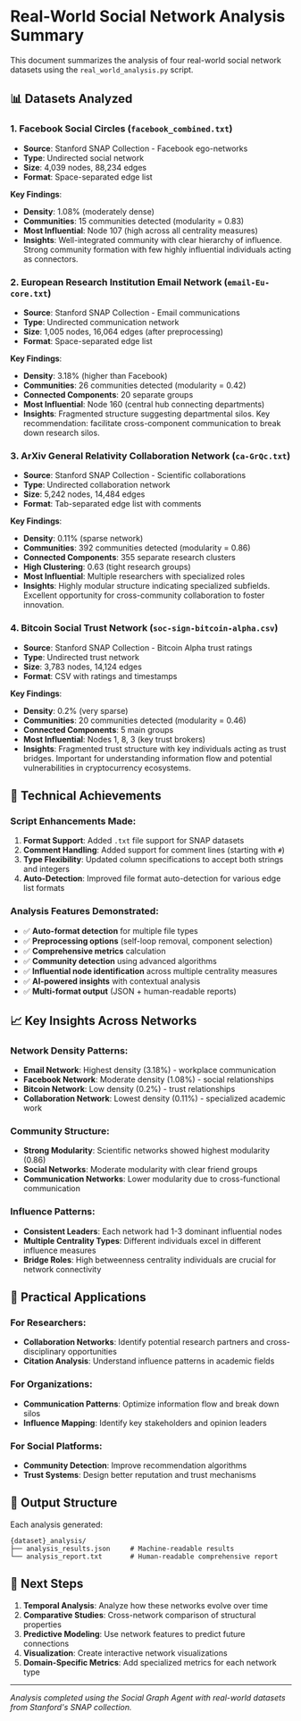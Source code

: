 # Real-World Social Network Analysis Summary

This document summarizes the analysis of four real-world social network datasets using the `real_world_analysis.py` script.

## 📊 Datasets Analyzed

### 1. Facebook Social Circles (`facebook_combined.txt`)
- **Source**: Stanford SNAP Collection - Facebook ego-networks
- **Type**: Undirected social network
- **Size**: 4,039 nodes, 88,234 edges
- **Format**: Space-separated edge list

**Key Findings**:
- **Density**: 1.08% (moderately dense)
- **Communities**: 15 communities detected (modularity = 0.83)
- **Most Influential**: Node 107 (high across all centrality measures)
- **Insights**: Well-integrated community with clear hierarchy of influence. Strong community formation with few highly influential individuals acting as connectors.

### 2. European Research Institution Email Network (`email-Eu-core.txt`)
- **Source**: Stanford SNAP Collection - Email communications
- **Type**: Undirected communication network
- **Size**: 1,005 nodes, 16,064 edges (after preprocessing)
- **Format**: Space-separated edge list

**Key Findings**:
- **Density**: 3.18% (higher than Facebook)
- **Communities**: 26 communities detected (modularity = 0.42)
- **Connected Components**: 20 separate groups
- **Most Influential**: Node 160 (central hub connecting departments)
- **Insights**: Fragmented structure suggesting departmental silos. Key recommendation: facilitate cross-component communication to break down research silos.

### 3. ArXiv General Relativity Collaboration Network (`ca-GrQc.txt`)
- **Source**: Stanford SNAP Collection - Scientific collaborations
- **Type**: Undirected collaboration network
- **Size**: 5,242 nodes, 14,484 edges
- **Format**: Tab-separated edge list with comments

**Key Findings**:
- **Density**: 0.11% (sparse network)
- **Communities**: 392 communities detected (modularity = 0.86)
- **Connected Components**: 355 separate research clusters
- **High Clustering**: 0.63 (tight research groups)
- **Most Influential**: Multiple researchers with specialized roles
- **Insights**: Highly modular structure indicating specialized subfields. Excellent opportunity for cross-community collaboration to foster innovation.

### 4. Bitcoin Social Trust Network (`soc-sign-bitcoin-alpha.csv`)
- **Source**: Stanford SNAP Collection - Bitcoin Alpha trust ratings
- **Type**: Undirected trust network
- **Size**: 3,783 nodes, 14,124 edges
- **Format**: CSV with ratings and timestamps

**Key Findings**:
- **Density**: 0.2% (very sparse)
- **Communities**: 20 communities detected (modularity = 0.46)
- **Connected Components**: 5 main groups
- **Most Influential**: Nodes 1, 8, 3 (key trust brokers)
- **Insights**: Fragmented trust structure with key individuals acting as trust bridges. Important for understanding information flow and potential vulnerabilities in cryptocurrency ecosystems.

## 🔧 Technical Achievements

### Script Enhancements Made:
1. **Format Support**: Added `.txt` file support for SNAP datasets
2. **Comment Handling**: Added support for comment lines (starting with `#`)
3. **Type Flexibility**: Updated column specifications to accept both strings and integers
4. **Auto-Detection**: Improved file format auto-detection for various edge list formats

### Analysis Features Demonstrated:
- ✅ **Auto-format detection** for multiple file types
- ✅ **Preprocessing options** (self-loop removal, component selection)
- ✅ **Comprehensive metrics** calculation
- ✅ **Community detection** using advanced algorithms
- ✅ **Influential node identification** across multiple centrality measures
- ✅ **AI-powered insights** with contextual analysis
- ✅ **Multi-format output** (JSON + human-readable reports)

## 📈 Key Insights Across Networks

### Network Density Patterns:
- **Email Network**: Highest density (3.18%) - workplace communication
- **Facebook Network**: Moderate density (1.08%) - social relationships
- **Bitcoin Network**: Low density (0.2%) - trust relationships
- **Collaboration Network**: Lowest density (0.11%) - specialized academic work

### Community Structure:
- **Strong Modularity**: Scientific networks showed highest modularity (0.86)
- **Social Networks**: Moderate modularity with clear friend groups
- **Communication Networks**: Lower modularity due to cross-functional communication

### Influence Patterns:
- **Consistent Leaders**: Each network had 1-3 dominant influential nodes
- **Multiple Centrality Types**: Different individuals excel in different influence measures
- **Bridge Roles**: High betweenness centrality individuals are crucial for network connectivity

## 🎯 Practical Applications

### For Researchers:
- **Collaboration Networks**: Identify potential research partners and cross-disciplinary opportunities
- **Citation Analysis**: Understand influence patterns in academic fields

### For Organizations:
- **Communication Patterns**: Optimize information flow and break down silos
- **Influence Mapping**: Identify key stakeholders and opinion leaders

### For Social Platforms:
- **Community Detection**: Improve recommendation algorithms
- **Trust Systems**: Design better reputation and trust mechanisms

## 📁 Output Structure

Each analysis generated:
```
{dataset}_analysis/
├── analysis_results.json     # Machine-readable results
└── analysis_report.txt       # Human-readable comprehensive report
```

## 🚀 Next Steps

1. **Temporal Analysis**: Analyze how these networks evolve over time
2. **Comparative Studies**: Cross-network comparison of structural properties
3. **Predictive Modeling**: Use network features to predict future connections
4. **Visualization**: Create interactive network visualizations
5. **Domain-Specific Metrics**: Add specialized metrics for each network type

---

*Analysis completed using the Social Graph Agent with real-world datasets from Stanford's SNAP collection.* 